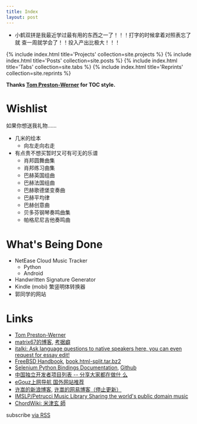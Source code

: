 ```yaml
---
title: Index
layout: post
---
```


- 小鹤双拼是我最近学过最有用的东西之一了！！！打字的时候拿着对照表忘了就
查一周就学会了！！投入产出比极大！！！

{% include index.html title='Projects' collection=site.projects %}
{% include index.html title='Posts' collection=site.posts %}
{% include index.html title='Tabs' collection=site.tabs %}
{% include index.html title='Reprints' collection=site.reprints %}

**Thanks [Tom Preston-Werner](http://tom.preston-werner.com/) for TOC style.**

# Wishlist

如果你想送我礼物……

- 几米的绘本
  - 向左走向右走
- 有点贵不想买暂时又可有可无的乐谱
  - 肖邦圆舞曲集
  - 肖邦练习曲集
  - 巴赫英国组曲
  - 巴赫法国组曲
  - 巴赫歌德堡变奏曲
  - 巴赫平均律
  - 巴赫创意曲
  - 贝多芬钢琴奏鸣曲集
  - 帕格尼尼吉他奏鸣曲

# What's Being Done

- NetEase Cloud Music Tracker
  - Python
  - Android
- Handwritten Signature Generator
- Kindle (mobi) 繁竖明体转换器
- 郭同学的网站

# Links

- [Tom Preston-Werner](http://tom.preston-werner.com/)
- [matrix67的博客](http://www.matrix67.com/),
  [考据癖](http://localhost-8080.com/)
- [italki: Ask language questions to native speakers here, you can
  even request for essay edit!](https://www.italki.com/)
- [FreeBSD Handbook](https://www.freebsd.org/doc/handbook/),
  [book.html-split.tar.bz2](https://download.freebsd.org/ftp/doc/en/books/handbook/book.html-split.tar.bz2)
- [Selenium Python Bindings
  Documentation](https://selenium-python.readthedocs.io),
  [Github](https://github.com/baijum/selenium-python)
- [中国独立开发者项目列表 -- 分享大家都在做什
  么](https://github.com/1c7/chinese-independent-developer)
- [eGouz上网导航 国外网站推荐](http://www.egouz.com/)
- [许嵩的新浪博客](http://blog.sina.com.cn/vae),
  [许嵩的网易博客（停止更新）](http://vaevip.blog.163.com/)
- [IMSLP/Petrucci Music Library Sharing the world's public domain
  music](https://cn.imslp.org/)
- [ChordWiki: 米津玄
  師](https://ja.chordwiki.org/tag/%E7%B1%B3%E6%B4%A5%E7%8E%84%E5%B8%AB)

<p class="rss-subscribe">subscribe <a href="{{ "/feed.xml" | prepend: site.baseurl }}">via RSS</a></p>
